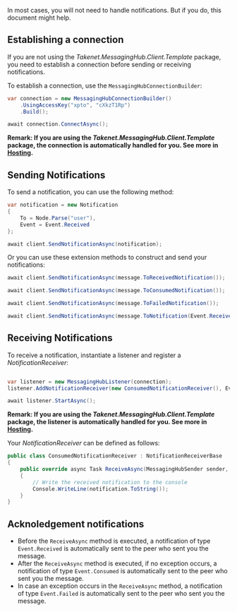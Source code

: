 In most cases, you will not need to handle notifications. But if you do, this document might help.

## Establishing a connection

If you are not using the *Takenet.MessagingHub.Client.Template* package, you need to establish a connection before sending or receiving notifications.

To establish a connection, use the `MessagingHubConnectionBuilder`:

```csharp
var connection = new MessagingHubConnectionBuilder()
    .UsingAccessKey("xpto", "cXkzT1Rp")
    .Build();

await connection.ConnectAsync();
```

**Remark: If you are using the *Takenet.MessagingHub.Client.Template* package, the connection is automatically handled for you. See more in [Hosting](http://messaginghub.io/docs/sdks/hosting).**

## Sending Notifications

To send a notification, you can use the following method:

```csharp
var notification = new Notification
{
    To = Node.Parse("user"),
    Event = Event.Received
};

await client.SendNotificationAsync(notification);
```

Or you can use these extension methods to construct and send your notifications:

```csharp
await client.SendNotificationAsync(message.ToReceivedNotification());

await client.SendNotificationAsync(message.ToConsumedNotification());

await client.SendNotificationAsync(message.ToFailedNotification());

await client.SendNotificationAsync(message.ToNotification(Event.Received));
```

## Receiving Notifications

To receive a notification, instantiate a listener and register a *NotificationReceiver*:

```csharp

var listener = new MessagingHubListener(connection);
listener.AddNotificationReceiver(new ConsumedNotificationReceiver(), Event.Consumed);

await listener.StartAsync();
```

**Remark: If you are using the *Takenet.MessagingHub.Client.Template* package, the listener is automatically handled for you. See more in [Hosting](http://messaginghub.io/docs/sdks/hosting).**

Your *NotificationReceiver* can be defined as follows:

```csharp
public class ConsumedNotificationReceiver : NotificationReceiverBase
{
    public override async Task ReceiveAsync(MessagingHubSender sender, Notification notification, CancellationToken token)
    {
        // Write the received notification to the console
        Console.WriteLine(notification.ToString());
    }
}
```

## Acknoledgement notifications

- Before the `ReceiveAsync` method is executed, a notification of type `Event.Received` is automatically sent to the peer who sent you the message.
- After the `ReceiveAsync` method is executed, if no exception occurs, a notification of type `Event.Consumed` is automatically sent to the peer who sent you the message.
- In case an exception occurs in the `ReceiveAsync` method, a notification of type `Event.Failed` is automatically sent to the peer who sent you the message.